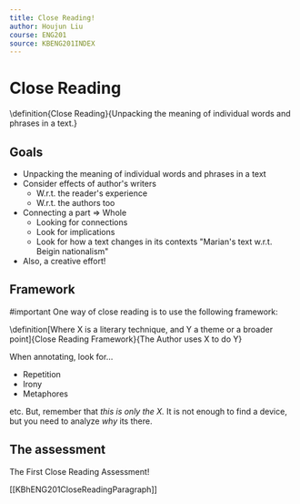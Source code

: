 ```yaml
---
title: Close Reading! 
author: Houjun Liu
course: ENG201
source: KBENG201INDEX
---
```


# Close Reading

\definition{Close Reading}{Unpacking the meaning of individual words and phrases in a text.}

## Goals
* Unpacking the meaning of individual words and phrases in a text
* Consider effects of author's writers
    * W.r.t. the reader's experience
    * W.r.t. the authors too
* Connecting a part => Whole
    * Looking for connections
    * Look for implications
    * Look for how a text changes in its contexts "Marian's text w.r.t. Beigin nationalism"
* Also, a creative effort!

## Framework
#important One way of close reading is to use the following framework:

\definition[Where X is a literary technique, and Y a theme or a broader point]{Close Reading Framework}{The Author uses X to do Y}

When annotating, look for… 

* Repetition
* Irony
* Metaphores

etc. But, remember that _this is only the X._ It is not enough to find a device, but you need to analyze _why_ its there.


## The assessment
The First Close Reading Assessment!

[[KBhENG201CloseReadingParagraph]]

